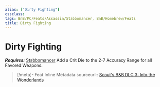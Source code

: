 ```yaml
---
alias: ["Dirty Fighting"]
cssclass: 
tags: BnB/PC/Feats/Assassin/Stabbomancer, BnB/Homebrew/Feats
title: Dirty Fighting
---
```


# Dirty Fighting
***Requires:*** [Stabbomancer](../../../../60-Wyrmscriber/Gamemaster/Mechanics/Classes/Assassin/Stabbomancer/Stabbomancer.md)
Add a Crit Die to the 2-7 Accuracy Range for all Favored Weapons.

> [!meta]- Feat Inline Metadata
> sourceurl:: [Scout's B&B DLC 3: Into the Wonderlands](https://docs.google.com/document/d/1MLOgrWwcLNTnP9PuXrKiLImy7SUh4hXO8arVUAlmdp0/edit)

